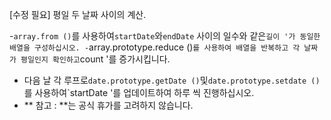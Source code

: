 [수정 필요]
평일 두 날짜 사이의 계산.

-`array.from ()`를 사용하여`startDate`와`endDate` 사이의 일수와 같은`길이 '가 동일한 배열을 구성하십시오.
-`array.prototype.reduce ()`를 사용하여 배열을 반복하고 각 날짜가 평일인지 확인하고`count '를 증가시킵니다.
- 다음 날 각 루프로`date.prototype.getDate ()`및`date.prototype.setdate ()`를 사용하여`startDate '를 업데이트하여 하루 씩 진행하십시오.
- ** 참고 : **는 공식 휴가를 고려하지 않습니다.